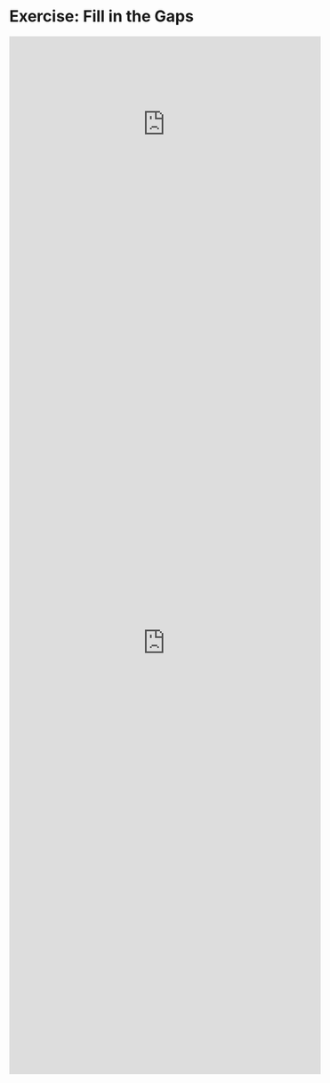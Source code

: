 <h1>Exercise: Fill in the Gaps</h1>

<iframe width="560" height="315" src="https://www.youtube.com/embed/-tn2S3kJlyU" frameborder="0" allow="accelerometer; autoplay; encrypted-media; gyroscope; picture-in-picture" allowfullscreen></iframe>

<iframe src="https://h5p.org/h5p/embed/345713" width="560" height="1548" frameborder="0" allowfullscreen="allowfullscreen"></iframe>

